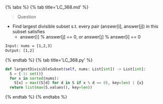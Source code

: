 {% tabs %}
{% tab title='LC_368.md' %}

> Question

* Find largest divisible subset s.t. every pair (answer[i], answer[j]) in this subset satisfies
  * answer[i] % answer[j] == 0, or answer[j] % answer[i] == 0

```txt
Input: nums = [1,2,3]
Output: [1,2]
```

{% endtab %}
{% tab title='LC_368.py' %}

```py
def largestDivisibleSubset(self, nums: List[int]) -> List[int]:
  S = {-1: set()}
  for x in sorted(nums):
    S[x] = max((S[d] for d in S if x % d == 0), key=len) | {x}
  return list(max(S.values(), key=len))
```

{% endtab %}
{% endtabs %}
